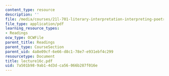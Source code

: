 ```yaml
---
content_type: resource
description: ''
file: /media/courses/21l-701-literary-interpretation-interpreting-poetry-fall-2003/7a501b989ab14d3dca56066b287f016e_lecture16c.pdf
file_type: application/pdf
learning_resource_types:
- Readings
ocw_type: OCWFile
parent_title: Readings
parent_type: CourseSection
parent_uid: 4a8e09cf-6e66-d8c1-78e7-e931ebf4c299
resourcetype: Document
title: lecture16c.pdf
uid: 7a501b98-9ab1-4d3d-ca56-066b287f016e
---
```

